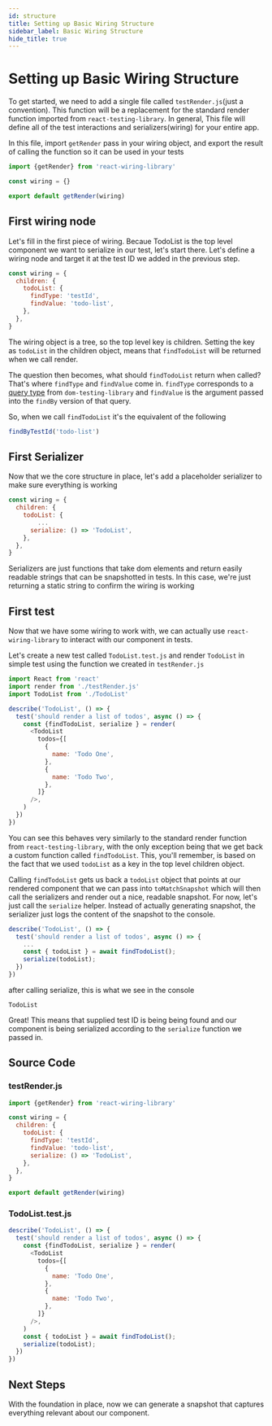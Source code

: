 ```yaml
---
id: structure
title: Setting up Basic Wiring Structure
sidebar_label: Basic Wiring Structure
hide_title: true
---
```


# Setting up Basic Wiring Structure

To get started, we need to add a single file called `testRender.js`(just a convention). This function will be a replacement for the standard render function imported from `react-testing-library`.  In general, This file will define all of the test interactions and serializers(wiring) for your entire app. 

In this file, import `getRender` pass in your wiring object, and export the result of calling the function so it can be used in your tests

```javascript
import {getRender} from 'react-wiring-library'

const wiring = {}

export default getRender(wiring)
```

## First wiring node

Let's fill in the first piece of wiring.  Becaue TodoList is the top level component we want to serialize in our test, let's start there. Let's define a wiring node and target it at the test ID we added in the previous step. 

```javascript
const wiring = {
  children: {
    todoList: {
      findType: 'testId',
      findValue: 'todo-list',
    },
  },
}
```

The wiring object is a tree, so the top level key is children.  Setting the key as `todoList` in the children object, means that `findTodoList` will be returned when we call render. 

The question then becomes, what should `findTodoList` return when called?  That's where `findType` and `findValue` come in.  `findType` corresponds to a [query type](https://testing-library.com/docs/dom-testing-library/api-queries#findby) from `dom-testing-library` and `findValue` is the argument passed into the `findBy` version of that query. 

So, when we call `findTodoList` it's the equivalent of the following

```javascript
findByTestId('todo-list')
```

## First Serializer
Now that we the core structure in place, let's add a placeholder serializer to make sure everything is working

```javascript
const wiring = {
  children: {
    todoList: {
        ...
      serialize: () => 'TodoList',
    },
  },
}
```

Serializers are just functions that take dom elements and return easily readable strings that can be snapshotted in tests.  In this case, we're just returning a static string to confirm the wiring is working

## First test
Now that we have some wiring to work with, we can actually use `react-wiring-library` to interact with our component in tests. 

Let's create a new test called `TodoList.test.js` and render `TodoList` in simple test using the function we created in `testRender.js`

```javascript
import React from 'react'
import render from './testRender.js'
import TodoList from './TodoList'

describe('TodoList', () => {
  test('should render a list of todos', async () => {
    const {findTodoList, serialize } = render(
      <TodoList
        todos={[
          {
            name: 'Todo One',
          },
          {
            name: 'Todo Two',
          },
        ]}
      />,
    )
  })
})
```

You can see this behaves very similarly to the standard render function from `react-testing-library`, with the only exception being that we get back a custom function called `findTodoList`. This, you'll remember, is based on the fact that we used `todoList` as a key in the top level children object.

Calling `findTodoList` gets us back a `todoList` object that points at our rendered component that we can pass into `toMatchSnapshot` which will then call the serializers and render out a nice, readable snapshot.  For now, let's just call the `serialize` helper.  Instead of actually generating snapshot, the serializer just logs the content of the snapshot to the console. 

```javascript
describe('TodoList', () => {
  test('should render a list of todos', async () => {
    ...
    const { todoList } = await findTodoList();
    serialize(todoList);
  })
})
```

after calling serialize, this is what we see in the console

```
TodoList
```

Great! This means that supplied test ID is being being found and our component is being serialized according to the `serialize` function we passed in.  

## Source Code
### testRender.js
```javascript
import {getRender} from 'react-wiring-library'

const wiring = {
  children: {
    todoList: {
      findType: 'testId',
      findValue: 'todo-list',
      serialize: () => 'TodoList',
    },
  },
}

export default getRender(wiring)
```
### TodoList.test.js
```javascript
describe('TodoList', () => {
  test('should render a list of todos', async () => {
    const {findTodoList, serialize } = render(
      <TodoList
        todos={[
          {
            name: 'Todo One',
          },
          {
            name: 'Todo Two',
          },
        ]}
      />,
    )
    const { todoList } = await findTodoList();
    serialize(todoList);
  })
})
```


## Next Steps

With the foundation in place, now we can generate a snapshot that captures everything relevant about our component.  














